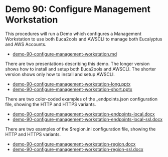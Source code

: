 # Demo 90: Configure Management Workstation

This procedures will run a Demo which configures a Management Workstation to use both
Euca2ools and AWSCLI to manage both Eucalyptus and AWS Accounts.

* [demo-90-configure-management-workstation.md](./demo-90-configure-management-workstation.md)

There are two presentations describing this demo. The longer version shows how to install and setup
both Euca2ools and AWSCLI. The shorter version shows only how to install and setup AWSCLI.

* [demo-90-configure-management-workstation-long.pptx](./demo-90-configure-management-workstation-long.pptx)
* [demo-90-configure-management-workstation-short.pptx](./demo-90-configure-management-workstation-short.pptx)

There are two color-coded examples of the _endpoints.json configuration file, showing the HTTP and HTTPS
variants.

* [demo-90-configure-management-workstation-endpoints-local.docx](./demo-90-configure-management-workstation-endpoints-local.docx)
* [demo-90-configure-management-workstation-endpoints-local-ssl.docx](./demo-90-configure-management-workstation-endpoints-local-ssl.docx)

There are two examples of the $region.ini configuration file, showing the HTTP and HTTPS variants.

* [demo-90-configure-management-workstation-region.docx](./demo-90-configure-management-workstation-region.docx)
* [demo-90-configure-management-workstation-region-ssl.docx](./demo-90-configure-management-workstation-region-ssl.docx)

